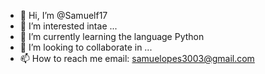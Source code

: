 - 👋 Hi, I’m @Samuelf17
- 👀 I’m interested intae ...
- 🌱 I’m currently learning the language Python
- 💞️ I’m looking to collaborate in ...
- 📫 How to reach me  email: samuelopes3003@gmail.com

<!---
Samuelf17/Samuelf17 is a ✨ special ✨ repository because its `README.md` (this file) appears on your GitHub profile.
You can click the Preview link to take a look at your changes.
--->
